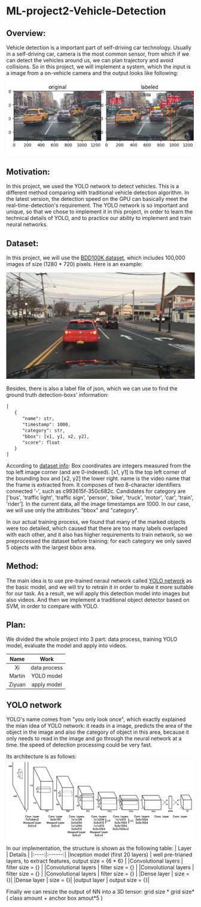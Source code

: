 # ML-project2-Vehicle-Detection


## Overview:
Vehicle detection is a important part of self-driving car technology. Usually in a self-driving car, camera is the most common sensor, from which if we can detect the vehicles around us, we can plan trajectory and avoid collisions. So in this project, we will implement a system, which the input is a image from a on-vehicle camera and the output looks like following:
<div align=center><img width="800"  src="https://github.com/chrisHuxi/ML-project2-Vehicle-Detection/blob/master/readme_img/figure-1.png"/></div>

## Motivation:
In this project, we used the YOLO network to detect vehicles. This is a different method comparing with traditional vehicle detection algorithm. In the latest version, the detection speed on the GPU can basically meet the real-time-detection's requirement. The YOLO network is so important and unique, so that we chose to implement it in this project, in order to learn the technical details of YOLO, and to practice our ability to implement and train neural networks.


## Dataset:
In this project, we will use the [BDD100K dataset](https://bair.berkeley.edu/blog/2018/05/30/bdd/), which includes 100,000 images of size (1280 * 720) pixels.
Here is an example:

![](https://github.com/chrisHuxi/ML-project2-Vehicle-Detection/blob/master/readme_img/ac9be3fe-790d1f8e.jpg)

Besides, there is also a label file of json, which we can use to find the ground truth detection-boxs' information:
```
[
   {
      "name": str,
      "timestamp": 1000,
      "category": str,
      "bbox": [x1, y1, x2, y2],
      "score": float
   }
]
```
 According to [dataset info](https://github.com/ucbdrive/bdd-data): Box coordinates are integers measured from the top left image corner (and are 0-indexed). [x1, y1] is the top left corner of the bounding box and [x2, y2] the lower right. name is the video name that the frame is extracted from. It composes of two 8-character identifiers connected '-', such as c993615f-350c682c. Candidates for category are ['bus', 'traffic light', 'traffic sign', 'person', 'bike', 'truck', 'motor', 'car', 'train', 'rider']. In the current data, all the image timestamps are 1000. In our case, we will use only the attributes "bbox" and "category".
 
In our actual training process, we found that many of the marked objects were too detailed, which caused that there are too many labels overlaped with each other, and it also has higher requirements to train network, so we preprocessed the dataset before training: for each category we only saved 5 objects with the largest bbox area.
 


## Method:
The main idea is to use pre-trained neraul network called [YOLO network](https://pjreddie.com/darknet/yolo/) as the basic model, and we will try to retrain it in order to make it more suitable for our task. As a result, we will apply this detection model into images but also videos. And then we implement a traditional object detector based on SVM, in order to compare with YOLO.

## Plan:
We divided the whole project into 3 part: data process, training YOLO model, evaluate the model and apply into videos.

| Name | Work |
|:----:|:------:|
|Xi  | data process |
|Martin | YOLO model |
|Ziyuan | apply model|

## YOLO network
YOLO's name comes from "you only look once", which exactly explained the mian idea of YOLO network: it reads in a image, predicts the area of the object in the image and also the category of object in this area, because it only needs to read in the image and go through the neural network at a time. the speed of detection processing could be very fast.

Its architecture is as follows:
![](https://github.com/chrisHuxi/ML-project2-Vehicle-Detection/blob/master/readme_img/YOLO-archi.png)


In our implementation, the structure is shown as the following table:
| Layer | Details |
|:----:|:------:|
|Inception model (first 20 layers)  | well pre-trianed layers, to extract features, output size = {6 * 6} |
|Convolutional layers | filter size = {} |
|Convolutional layers | filter size = {} |
|Convolutional layers | filter size = {} |
|Convolutional layers | filter size = {} |
|Dense layer | size = {}|
|Dense layer | size = {}|
|output layer | output size = {}|

Finally we can resize the output of NN into a 3D tensor: grid size * grid size*( class amount + anchor box amout*5 )


